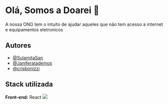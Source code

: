 
# Olá, Somos a Doarei 👋
A nossa ONG tem o intuito de ajudar aqueles que não tem acesso
a internet e equipamentos eletronicos 


## Autores

- [@SulamitaSan](https://github.com/SulamitaSan)
- [@Janiferatademos](https://github.com/Janiferatademos)
- [@crisbonizzi](https://github.com/crisbonizzi)


## Stack utilizada

**Front-end:** React [<img src="https://img.shields.io/badge/-react-%23E4405F?style=for-the-badge&logo=react&logoColor=0000FF"/>](https://img.shields.io/badge/React-20232A?style=for-the-badge&logo=react&logoColor=61DAFB) 
